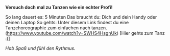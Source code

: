 **Versuch doch mal zu Tanzen wie ein echter Profi!**

So lang dauert es: 5 Minuten
Das braucht du: Dich und dein Handy oder deinen Laptop
So gehts: Unter diesem Link findest du eine Tanzchoreographie zum einfachen nach tanzen.
    (https://www.youtube.com/watch?v=SWHS4HsgnUk) [Hier gehts zum Tanz :)] 
    
*Hab Spaß und fühl den Rythmus.*
